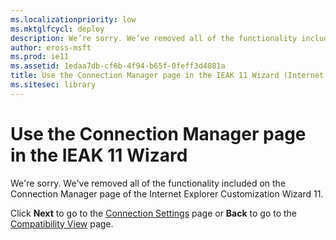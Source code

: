 ```yaml
---
ms.localizationpriority: low
ms.mktglfcycl: deploy
description: We’re sorry. We’ve removed all of the functionality included on the **Connection Manager** page of the Internet Explorer Customization Wizard 11.
author: eross-msft
ms.prod: ie11
ms.assetid: 1edaa7db-cf6b-4f94-b65f-0feff3d4081a
title: Use the Connection Manager page in the IEAK 11 Wizard (Internet Explorer Administration Kit 11 for IT Pros)
ms.sitesec: library
---
```



# Use the Connection Manager page in the IEAK 11 Wizard
We're sorry. We've removed all of the functionality included on the Connection Manager page of the Internet Explorer Customization Wizard 11.

Click **Next** to go to the [Connection Settings](connection-settings-ieak11-wizard.md) page or **Back** to go to the [Compatibility View](compat-view-ieak11-wizard.md) page.

